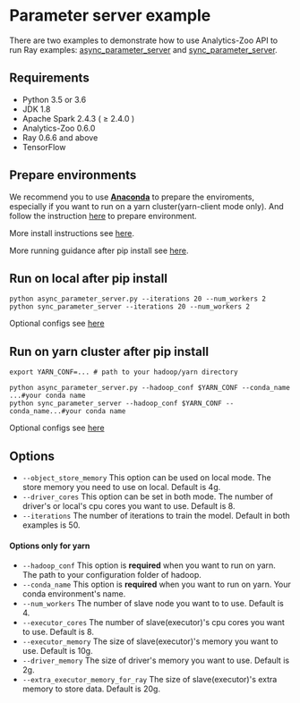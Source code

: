 # Parameter server example
There are two examples to demonstrate how to use Analytics-Zoo API to run Ray examples: 
[async_parameter_server](https://github.com/ray-project/ray/blob/master/doc/examples/parameter_server/async_parameter_server.py)
and [sync_parameter_server](https://github.com/ray-project/ray/blob/master/doc/examples/parameter_server/sync_parameter_server.py).

## Requirements 
- Python 3.5 or 3.6
- JDK 1.8
- Apache Spark 2.4.3 ( ≥ 2.4.0 )
- Analytics-Zoo 0.6.0
- Ray 0.6.6 and above
- TensorFlow

## Prepare environments
We recommend you to use [**Anaconda**](https://www.anaconda.com/distribution/#linux) to prepare the enviroments, especially if you want to run on a yarn cluster(yarn-client mode only). 
And follow the instruction [here](https://analytics-zoo.github.io/master/#ProgrammingGuide/rayonspark/#steps-to-run-rayonspark) to prepare environment.

More install instructions see [here](https://analytics-zoo.github.io/master/#PythonUserGuide/install/).

More running guidance after pip install see [here](https://analytics-zoo.github.io/master/#PythonUserGuide/run/#run-after-pip-install).


## Run on local after pip install
```
python async_parameter_server.py --iterations 20 --num_workers 2
python sync_parameter_server --iterations 20 --num_workers 2
```
Optional configs see [here](#Options)

## Run on yarn cluster after pip install 
```
export YARN_CONF=... # path to your hadoop/yarn directory

python async_parameter_server.py --hadoop_conf $YARN_CONF --conda_name ...#your conda name
python sync_parameter_server --hadoop_conf $YARN_CONF --conda_name...#your conda name
```
 
Optional configs see [here](#Options)

## Options
- `--object_store_memory` This option can be used on local mode. The store memory you need to use on local. Default is 4g.
- `--driver_cores` This option can be set in both mode. The number of driver's or local's cpu cores you want to use. Default is 8.
- `--iterations` The number of iterations to train the model. Default in both examples is 50.
#### Options only for yarn
- `--hadoop_conf` This option is **required** when you want to run on yarn. The path to your configuration folder of hadoop.
- `--conda_name` This option is **required** when you want to run on yarn. Your conda environment's name.
- `--num_workers` The number of slave node you want to to use. Default is 4.
- `--executor_cores` The number of slave(executor)'s cpu cores you want to use. Default is 8.
- `--executor_memory` The size of slave(executor)'s memory you want to use. Default is 10g.
- `--driver_memory` The size of driver's memory you want to use. Default is 2g.
- `--extra_executor_memory_for_ray` The size of slave(executor)'s extra memory to store data. Default is 20g.

